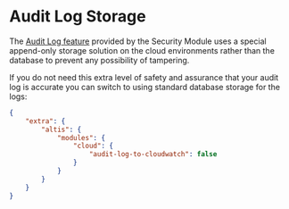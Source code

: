 # Audit Log Storage

The [Audit Log feature](docs://security/audit-log.md) provided by the Security Module uses a special append-only storage solution on
the cloud environments rather than the database to prevent any possibility of tampering.

If you do not need this extra level of safety and assurance that your audit log is accurate you can switch to using standard
database storage for the logs:

```json
{
    "extra": {
        "altis": {
            "modules": {
                "cloud": {
                    "audit-log-to-cloudwatch": false
                }
            }
        }
    }
}
```
